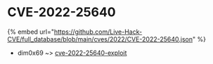 # CVE-2022-25640
{% embed url="https://github.com/Live-Hack-CVE/full_database/blob/main/cves/2022/CVE-2022-25640.json" %}

* dim0x69 ~> [cve-2022-25640-exploit](https://www.alice-snow.ru/2022/database/cve-2022-25640/cve-2022-25640-exploit-dim0x69)